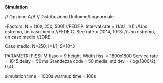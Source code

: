 **Simulation**

// Opzione A/B
// Distribuzione Uniforme/Lognormale

-Factors:
N = (100, 250, 500) //FEDE P.
Interval rate = (1/0.1, 1/1) //Uno estremo, un caso medio //FEDE C.
Size rate = (10^4, 10^3) //Uno estremo, un caso medio //LORE

Caso medio: N=250, I=1/1, S=10^3


PARAMETRI FISSI:
M fisso = 9
height, Width fissi = 1800x1800
Service rate = 10^5
delay = 50 ms
Grandezza coda = 50 
media, std dev = (log(1800/2), 0,4)

simulation time = 1000s
warmup time = 100s
